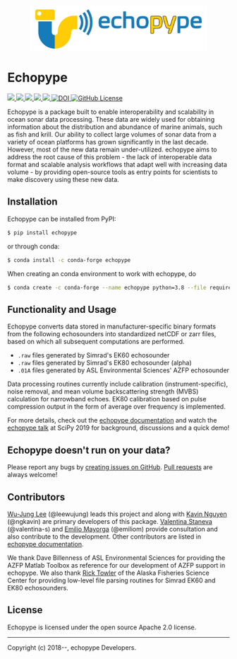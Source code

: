 <div align="center">
<img src="https://raw.githubusercontent.com/OSOceanAcoustics/echopype/master/docs/source/_static/echopype_logo_banner.png" width="400">
</div>

# Echopype

<a href="https://travis-ci.org/OSOceanAcoustics/echopype">
  <img src="https://travis-ci.org/OSOceanAcoustics/echopype.svg?branch=master"/>
</a>

<a href="https://echopype.readthedocs.io/en/latest/?badge=latest">
  <img src="https://readthedocs.org/projects/echopype/badge/?version=latest"/>
</a>

<a href="https://pypi.org/project/echopype/">
  <img src="https://img.shields.io/pypi/v/echopype.svg"/>
</a>

<a href="https://anaconda.org/conda-forge/echopype">
  <img src="https://img.shields.io/conda/vn/conda-forge/echopype.svg"/>
</a>

<a href="https://mybinder.org/v2/gh/OSOceanAcoustics/echopype/master">
  <img src="https://mybinder.org/badge_logo.svg"/>
</a>

<a href="https://doi.org/10.5281/zenodo.4066742">
  <img src="https://zenodo.org/badge/DOI/10.5281/zenodo.4066742.svg" alt="DOI">
</a>

<a href="https://raw.githubusercontent.com/OSOceanAcoustics/echopype/master/LICENSE">
  <img alt="GitHub License" src="https://img.shields.io/github/license/OSOceanAcoustics/echopype">
</a>


Echopype is a package built to enable interoperability and scalability
in ocean sonar data processing.
These data are widely used for obtaining information about the distribution and
abundance of marine animals, such as fish and krill.
Our ability to collect large volumes of sonar data from a variety of
ocean platforms has grown significantly in the last decade.
However, most of the new data remain under-utilized.
echopype aims to address the root cause of this problem - the lack of
interoperable data format and scalable analysis workflows that adapt well
with increasing data volume - by providing open-source tools as entry points for
scientists to make discovery using these new data.


## Installation

Echopype can be installed from PyPI:

```bash
$ pip install echopype
```

or through conda:
```bash
$ conda install -c conda-forge echopype
```

When creating an conda environment to work with echopype, do
```bash
$ conda create -c conda-forge --name echopype python=3.8 --file requirements.txt --file requirements-dev.txt
```

## Functionality and Usage

Echopype converts data stored in manufacturer-specific binary formats from
the following echosounders into standardized netCDF or zarr files,
based on which all subsequent computations are performed.

- ``.raw`` files generated by Simrad's EK60 echosounder
- ``.raw`` files generated by Simrad's EK80 echosounder (alpha)
- ``.01A`` files generated by ASL Environmental Sciences' AZFP echosounder

Data processing routines currently include calibration (instrument-specific),
noise removal, and mean volume backscattering strength (MVBS) calculation
for narrowband echoes. EK80 calibration based on pulse compression output
in the form of average over frequency is implemented.

For more details, check out the [echopype documentation](https://echopype.readthedocs.io)
and watch the [echopype talk](https://www.youtube.com/watch?v=qboH7MyHrpU) 
at SciPy 2019 for background, discussions and a quick demo!


## Echopype doesn't run on your data?

Please report any bugs by [creating issues on GitHub](https://medium.com/nyc-planning-digital/writing-a-proper-github-issue-97427d62a20f).
[Pull requests](https://jarednielsen.com/learn-git-fork-pull-request/) are always welcome!


Contributors
------------

[Wu-Jung Lee](http://leewujung.github.io) (@leewujung) leads this project
and along with [Kavin Nguyen](https://github.com/ngkavin) (@ngkavin)
are primary developers of this package.
[Valentina Staneva](https://escience.washington.edu/people/valentina-staneva/) (@valentina-s)
and [Emilio Mayorga](https://www.apl.washington.edu/people/profile.php?last_name=Mayorga&first_name=Emilio) (@emiliom)
provide consultation and also contribute to the development.
Other contributors are listed in [echopype documentation](https://echopype.readthedocs.io).

We thank Dave Billenness of ASL Environmental Sciences for
providing the AZFP Matlab Toolbox as reference for our
development of AZFP support in echopype.
We also thank [Rick Towler](https://github.com/rhtowler)
of the Alaska Fisheries Science Center
for providing low-level file parsing routines for
Simrad EK60 and EK80 echosounders.


License
-------

Echopype is licensed under the open source Apache 2.0 license.


---------------

Copyright (c) 2018--, echopype Developers.
